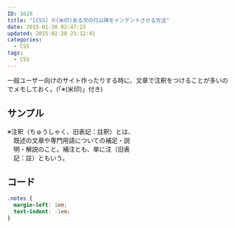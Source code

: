 ```yaml
---
ID: 1628
title: "[CSS] ※(米印)ある次の行以降をインデントさせる方法"
date: 2015-01-30 02:47:23
updated: 2015-02-28 23:12:41
categories:
  - CSS
tags:
  - CSS
---
```


一般ユーザー向けのサイト作ったりする時に、文章で注釈をつけることが多いのでメモしておく。(「※(米印)」付き)

<!--more-->
<h2>サンプル</h2>
<div class="sandbox">
<div style="width:300px">
<div style="margin-left:1em;text-indent:-1em;">※注釈（ちゅうしゃく、旧表記：註釈）とは、既述の文章や専門用語についての補足・説明・解説のこと。補注とも、単に注（旧表記：註）ともいう。</div>
</div>
</div>

<h2>コード</h2>

```css
.notes {
  margin-left: 1em;
  text-indent: -1em;
}
```
